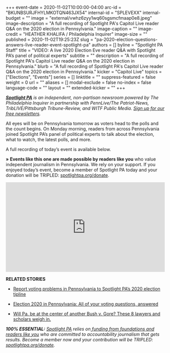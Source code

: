 +++
event-date = 2020-11-02T10:00:00-04:00
arc-id = "BKUNBSURJFHYLMKOTQN463JX54"
internal-id = "SPLEVEXX"
internal-budget = ""
image = "external/vwhz6zyy1wq60sgsmcfmaap0e8.jpeg"
image-description = "A full recording of Spotlight PA's Capitol Live reader Q&A on the 2020 election in Pennsylvania."
image-caption = ""
image-credit = "HEATHER KHALIFA / Philadelphia Inquirer"
image-size = ""
published = 2020-11-02T19:25:23Z
slug = "pa-2020-election-questions-answers-live-reader-event-spotlight-pa"
authors = []
byline = "Spotlight PA Staff"
title = "VIDEO: A live 2020 Election Eve reader Q&A with Spotlight PA’s panel of political experts"
subtitle = ""
description = "A full recording of Spotlight PA's Capitol Live reader Q&A on the 2020 election in Pennsylvania."
blurb = "A full recording of Spotlight PA's Capitol Live reader Q&A on the 2020 election in Pennsylvania."
kicker = "Capitol Live"
topics = ["Elections", "Events"]
series = []
linktitle = ""
suppress-featured = false
weight = 0
url = ""
aliases = []
modal-exclude = false
no-index = false
language-code = ""
layout = ""
extended-kicker = ""
+++

<a href="https://www.spotlightpa.org/"><i><b>Spotlight PA</b></i></a><i> is an independent, non-partisan newsroom powered by The Philadelphia Inquirer in partnership with PennLive/The Patriot-News, TribLIVE/Pittsburgh Tribune-Review, and WITF Public Media. </i><a href="https://www.spotlightpa.org/newsletters"><i>Sign up for our free newsletters</i></a><i>.</i>

All eyes will be on Pennsylvania tomorrow as voters head to the polls and the count begins. On Monday morning, readers from across Pennsylvania joined Spotlight PA’s panel of political experts to talk about the election, what to watch, the latest polls, and more.

A full recording of today’s event is available below.

<b>»</b> <b>Events like this one are made possible by readers like you</b> who value independent journalism in Pennsylvania. We rely on your support. If you enjoyed today’s event, become a member of Spotlight PA today and your donation will be TRIPLED: <a href="https://www.spotlightpa.org/donate" target=_blank>spotlightpa.org/donate</a>.

<p align="center"><div style="padding:56.25% 0 0 0;position:relative;"><iframe src="https://player.vimeo.com/video/474779897?color=ffcb05&title=0&byline=0" style="position:absolute;top:0;left:0;width:100%;height:100%;" frameborder="0" allow="autoplay; fullscreen" allowfullscreen></iframe></div><script src="https://player.vimeo.com/api/player.js"></script></p>

<b>RELATED STORIES</b>

- <a href="https://www.spotlightpa.org/news/2020/10/pa-2020-election-day-voting-problems-machines-ballots-lawsuits/">Report voting problems in Pennsylvania to Spotlight PA’s 2020 election tipline</a>

- <a href="https://www.spotlightpa.org/news/2020/10/pa-election-voting-questions-answered-mail-ballot/" target=_blank>Election 2020 in Pennsylvania: All of your voting questions, answered</a>

- <a href="https://www.spotlightpa.org/news/2020/10/pa-bush-gore-election-lawsuits-postmarks-hanging-chads/" target=_blank>Will Pa. be at the center of another Bush v. Gore? These 8 lawyers and scholars weigh in.</a>

<i><b>100% ESSENTIAL:</b></i><i> </i><a href="https://www.spotlightpa.org/"><i>Spotlight PA</i></a><i> relies on</i><a href="https://www.spotlightpa.org/support"><i> funding from foundations and readers like you</i></a><i> who are committed to accountability journalism that gets results. Become a member now and your contribution will be TRIPLED: </i><a href="https://www.spotlightpa.org/donate"><i>spotlightpa.org/donate</i></a><i>.</i>
